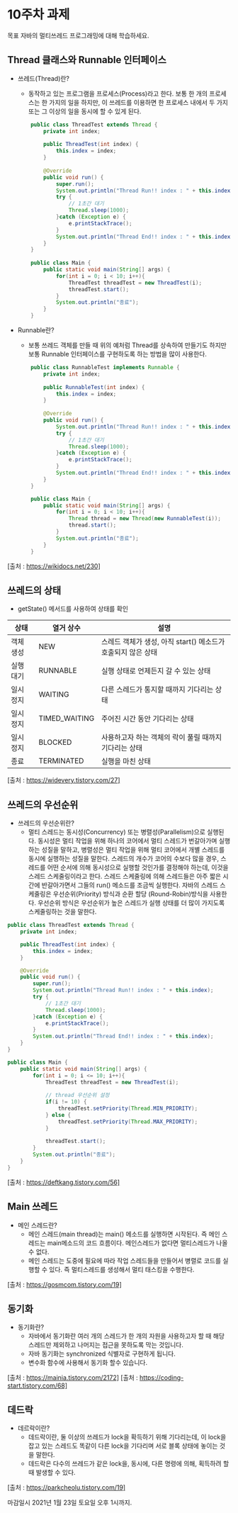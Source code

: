 10주차 과제
==

목표
자바의 멀티쓰레드 프로그래밍에 대해 학습하세요.

## Thread 클래스와 Runnable 인터페이스
* 쓰레드(Thread)란?
    - 동작하고 있는 프로그램을 프로세스(Process)라고 한다. 보통 한 개의 프로세스는 한 가지의 일을 하지만, 이 쓰레드를 이용하면 한 프로세스 내에서 두 가지 또는 그 이상의 일을 동시에 할 수 있게 된다.
    
    ```java
        public class ThreadTest extends Thread {
            private int index;
        
            public ThreadTest(int index) {
                this.index = index;
            }
        
            @Override
            public void run() {
                super.run();
                System.out.println("Thread Run!! index : " + this.index);
                try {
                    // 1초간 대기
                    Thread.sleep(1000);
                }catch (Exception e) {
                    e.printStackTrace();
                }
                System.out.println("Thread End!! index : " + this.index);
            }
        }
        
        public class Main {
            public static void main(String[] args) {
                for(int i = 0; i < 10; i++){
                    ThreadTest threadTest = new ThreadTest(i);
                    threadTest.start();
                }
                System.out.println("종료");
            }
        }
    ```    

* Runnable란?
    - 보통 쓰레드 객체를 만들 때 위의 예처럼 Thread를 상속하여 만들기도 하지만 보통 Runnable 인터페이스를 구현하도록 하는 방법을 많이 사용한다.

    ```java
        public class RunnableTest implements Runnable {
            private int index;
        
            public RunnableTest(int index) {
                this.index = index;
            }
        
            @Override
            public void run() {
                System.out.println("Thread Run!! index : " + this.index);
                try {
                    // 1초간 대기
                    Thread.sleep(1000);
                }catch (Exception e) {
                    e.printStackTrace();
                }
                System.out.println("Thread End!! index : " + this.index);
            }
        }
  
        public class Main {
            public static void main(String[] args) {
                for(int i = 0; i < 10; i++){
                    Thread thread = new Thread(new RunnableTest(i));
                    thread.start();
                }
                System.out.println("종료");
            }
        }  
    ```    

[출처 : https://wikidocs.net/230]
## 쓰레드의 상태
* getState() 메서드를 사용하여 상태를 확인


|상태|열거 상수|설명|
|---|---|---|
| 객체 생성| NEW | 스레드 객체가 생성, 아직 start() 메소드가 호출되지 않은 상태 |
| 실행 대기 | RUNNABLE | 실행 상태로 언제든지 갈 수 있는 상태 |
| 일시 정지 | WAITING | 다른 스레드가 통지할 때까지 기다리는 상태 |
| 일시 정지 |TIMED_WAITING | 주어진 시간 동안 기다리는 상태 |
| 일시 정지 |BLOCKED | 사용하고자 하는 객체의 락이 풀릴 때까지 기다리는 상태 |
| 종료 | TERMINATED | 실행을 마친 상태 |


[출처 : https://widevery.tistory.com/27]
## 쓰레드의 우선순위
* 쓰레드의 우선순위란?
    - 멀티 스레드는 동시성(Concurrency) 또는 병렬성(Parallelism)으로 실행된다. 동시성은 멀티 작업을 위해 하나의 코어에서 멀티 스레드가 번갈아가며 실행하는 성질을 말하고, 병렬성은 멀티 작업을 위해 멀티 코어에서 개별 스레드를 동시에 실행하는 성질을 말한다.
      스레드의 개수가 코어의 수보다 많을 경우, 스레드를 어떤 순서에 의해 동시성으로 실행할 것인가를 결정해야 하는데, 이것을 스레드 스케줄링이라고 한다. 스레드 스케줄링에 의해 스레드들은 아주 짧은 시간에 반갈아가면서 그들의 run() 메소드를 조금씩 실행한다.
      자바의 스레드 스케줄링은 우선순위(Priority) 방식과 순환 할당 (Round-Robin)방식을 사용한다. 우선순위 방식은 우선순위가 높은 스레드가 실행 상태를 더 많이 가지도록 스케줄링하는 것을 말한다.

```java
public class ThreadTest extends Thread {
    private int index;

    public ThreadTest(int index) {
        this.index = index;
    }

    @Override
    public void run() {
        super.run();
        System.out.println("Thread Run!! index : " + this.index);
        try {
            // 1초간 대기
            Thread.sleep(1000);
        }catch (Exception e) {
            e.printStackTrace();
        }
        System.out.println("Thread End!! index : " + this.index);
    }
}

public class Main {
    public static void main(String[] args) {
        for(int i = 0; i <= 10; i++){
            ThreadTest threadTest = new ThreadTest(i);
            
            // thread 우선순위 설정
            if(i != 10) {
                threadTest.setPriority(Thread.MIN_PRIORITY);
            } else {
                threadTest.setPriority(Thread.MAX_PRIORITY);
            }
            
            threadTest.start();
        }
        System.out.println("종료");
    }
}
```

[출처 : https://deftkang.tistory.com/56]
## Main 쓰레드
 * 메인 스레드란?
    - 메인 스레드(main thread)는 main() 메소드를 실행하면 시작된다. 즉 메인 스레드는 main메소드의 코드 흐름이다.
      메인스레드가 없다면 멀티스레드가 나올 수 없다.
    - 메인 스레드는 도중에 필요에 따라 작업 스레드들을 만들어서 병렬로 코드를 실행할 수 있다. 즉 멀티스레드를 생성해서
    멀티 태스킹을 수행한다.


[출처 : https://gosmcom.tistory.com/19]
## 동기화
* 동기화란?
    - 자바에서 동기화란 여러 개의 스레드가 한 개의 자원을 사용하고자 할 때 해당 스레드만 제외하고 나머지는 접근을 못하도록
      막는 것입니다.
    - 자바 동기화는 synchronized 식별자로 구현하게 됩니다.
    - 변수화 함수에 사용해서 동기화 할수 있습니다.

[출처 : https://mainia.tistory.com/2172]
[출처 : https://coding-start.tistory.com/68]
## 데드락
* 데르락이란?
    - 데드락이란, 둘 이상의 쓰레드가 lock을 확득하기 위해 기다리는데, 이 lock을 잡고 있는 스레드도 똑같이 다른 lock을
      기다리며 서로 블록 상태에 놓이는 것을 말한다.
    - 데드락은 다수의 쓰레드가 같은 lock을, 동시에, 다른 명령에 의해, 획득하려 할 때 발생할 수 있다.


[출처 : https://parkcheolu.tistory.com/19]

마감일시
2021년 1월 23일 토요일 오후 1시까지.
